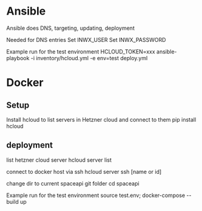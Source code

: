 # Ansible
Ansible does
DNS, targeting, updating, deployment


Needed for DNS entries
Set INWX_USER
Set INWX_PASSWORD

Example run for the test environment
HCLOUD_TOKEN=xxx ansible-playbook -i inventory/hcloud.yml -e env=test deploy.yml


# Docker
## Setup
Install hcloud to list servers in Hetzner cloud and connect to them
pip install hcloud

## deployment
list hetzner cloud server
hcloud server list

connect to docker host via ssh
hcloud server ssh [name or id]

change dir to current spaceapi git folder
cd spaceapi

Example run for the test environment
source test.env;  docker-compose --build up
